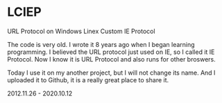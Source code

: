 # LCIEP
URL Protocol on Windows
Linex Custom IE Protocol

The code is very old. I wrote it 8 years ago when I began learning programming.
I believed the URL protocol just used on IE, so I called it IE Protocol. Now I know it is URL Protocol and also runs for other broswers.

Today I use it on my another project, but I will not change its name.
And I uploaded it to Github, it is a really great place to share it.


2012.11.26 - 2020.10.12